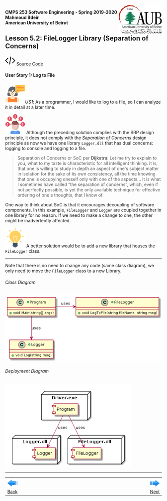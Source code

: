 <img style="float: right;" src="../../../Images/aublogosmall.png"> 

**CMPS 253 Software Engineering - Spring 2019-2020 \
Mahmoud Bdeir \
American University of Beirut**




## Lesson 5.2: FileLogger Library (Separation of Concerns)
<a href="./"><img src='../../../Images/code.png'> Source Code</a>

#### User Story 1: Log to File
![user story](../../../Images/userstory.png 'User Story')*US1*: As a programmer, I would like to log to a file, so I can analyze it in detail at a later time.

![problem icon](../../../Images/problem.png 'Problem') Although the preceding solution complies with the SRP design principle, it does not comply with the *Separation of Concerns* design principle as now we have one library `Logger.dll` that has dual concerns: logging to console and logging to a file.



> Separation of Concerns or SoC per **Dijkstra**: Let me try to explain to you, what to my taste is characteristic for all intelligent thinking. It is, that one is willing to study in depth an aspect of one's subject matter in isolation for the sake of its own consistency, all the time knowing that one is occupying oneself only with one of the aspects... It is what I sometimes have called “the separation of concerns”, which, even if not perfectly possible, is yet the only available technique for effective ordering of one's thoughts, that I know of. 

One way to think about SoC is that it encourages decoupling of software components. In this example, `FileLogger` and `Logger` are coupled together in one library for no reason. If we need to make a change to one, the other might be inadvertently affected. 

![Idea icon](../../../Images/idea.png 'Better Solution') A better solution would be to add a new library that houses the `FileLogger` class.


____

Note that there is no need to change any code (same class diagram), we only need to move the `FileLogger` class to a new Library.

###### Class Diagram
![Lesson 5 Class Diagram](../PlantUML/Class-Diagram.png)
###### Deployment Diagram
![Lesson 5 Deployment Diagram](../PlantUML/Deployment-Diagram.png)

____


<table style='width=100%;'>
<tr>
<td><a href="../../Solution%201%20FileLogger%20Class/Source%20Code/"><img src='../../../Images/leftarrow.png'> Back</a></td>
<td width="100%"></td>
<td><a href="../../Solution%202%20Refactored/Source%20Code"><img src='../../../Images/rightarrow.png'> Next</a></td>
</tr>
</table>

